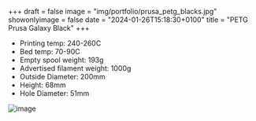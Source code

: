 +++
draft = false
image = "img/portfolio/prusa_petg_blacks.jpg"
showonlyimage = false
date = "2024-01-26T15:18:30+0100"
title = "PETG Prusa Galaxy Black"
+++

* Printing temp: 240-260C
* Bed temp: 70-90C
* Empty spool weight: 193g
* Advertised filament weight: 1000g
* Outside Diameter: 200mm
* Height: 68mm
* Hole Diameter: 51mm
<!--more-->

![image](/img/portfolio/prusa_petg_blacks.jpg)

